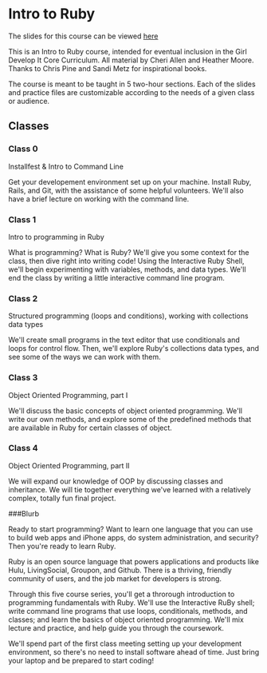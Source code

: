 # Intro to Ruby

The slides for this course can be viewed [here](http://gdiseattle.github.io/gdi-ruby/)
 
This is an Intro to Ruby course, intended for eventual inclusion in the Girl Develop It Core Curriculum. All material by Cheri Allen and Heather Moore. Thanks to Chris Pine and Sandi Metz for inspirational books.

The course is meant to be taught in 5 two-hour sections. Each of the slides and practice files are customizable according to the needs of a given class or audience.

## Classes

### Class 0 

Installfest & Intro to Command Line

Get your developement environment set up on your machine. Install Ruby, Rails, and Git, with the assistance of some helpful volunteers. We'll also have a brief lecture on working with the command line.

### Class 1

Intro to programming in Ruby

What is programming? What is Ruby? We'll give you some context for the class, then dive right into writing code! Using the Interactive Ruby Shell, we'll begin experimenting with variables, methods, and data types. We'll end the class by writing a little interactive command line program.

### Class 2

Structured programming (loops and conditions), working with collections data types 

We'll create small programs in the text editor that use conditionals and loops for control flow. Then, we'll explore Ruby's collections data types, and see some of the ways we can work with them. 

### Class 3

Object Oriented Programming, part I

We'll discuss the basic concepts of object oriented programming. We'll write our own methods, and explore some of the predefined methods that are available in Ruby for certain classes of object.

### Class 4

Object Oriented Programming, part II

We will expand our knowledge of OOP by discussing classes and inheritance. We will tie together everything we've learned with a relatively complex, totally fun final project.


###Blurb

Ready to start programming? Want to learn one language that you can use to build web apps and iPhone apps, do system administration, and security? Then you're ready to learn Ruby.

Ruby is an open source language that powers applications and products like Hulu, LivingSocial, Groupon, and Github. There is a thriving, friendly community of users, and the job market for developers is strong.

Through this five course series, you'll get a throrough introduction to programming fundamentals with Ruby. We'll use the Interactive RuBy shell; write command line programs that use loops, conditionals, methods, and classes; and learn the basics of object oriented programming. We'll mix lecture and practice, and help guide you through the coursework. 

We'll spend part of the first class meeting setting up your development environment, so there's no need to install software ahead of time. Just bring your laptop and be prepared to start coding! 